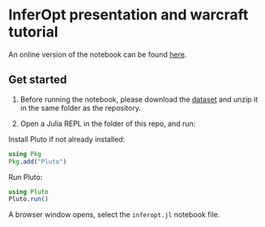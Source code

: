 # InferOpt presentation and warcraft tutorial

An online version of the notebook can be found [here](https://batyleo.github.io/InferOpt-CERMICS2022/inferopt.html).

## Get started

1) Before running the notebook, please download the [dataset](http://cermics.enpc.fr/~bouvierl/warcraft_TP/data.zip) and unzip it in the same folder as the repository.

2) Open a Julia REPL in the folder of this repo, and run:

Install Pluto if not already installed:
```julia
using Pkg
Pkg.add("Pluto")
```

Run Pluto:
```julia
using Pluto
Pluto.run()
```

A browser window opens, select the `inferopt.jl` notebook file.

